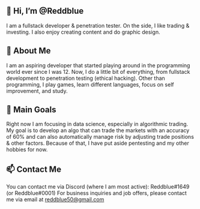 ## 👋 Hi, I’m @Reddblue
I am a fullstack developer & penetration tester. On the side, I like trading & investing. I also enjoy creating content and do graphic design.

## 👀 About Me
I am an aspiring developer that started playing around in the programming world ever since I was 12. Now, I do a little bit of everything, from fullstack development to penetration testing (ethical hacking). Other than programming, I play games, learn different languages, focus on self improvement, and study.

## 🌱 Main Goals
Right now I am focusing in data science, especially in algorithmic trading. My goal is to develop an algo that can trade the markets with an accuracy of 60% and can also automatically manage risk by adjusting trade positions & other factors.
Because of that, I have put aside pentesting and my other hobbies for now.

## 📫 Contact Me
You can contact me via Discord (where I am most active): Reddblue#1649 (or Reddblue#0001)
For business inquiries and job offers, please contact me via email at reddblue50@gmail.com
